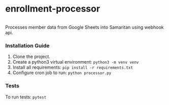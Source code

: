 # enrollment-processor
[![<Enrollment Processor>](https://circleci.com/gh/circleci/circleci-docs.svg?style=shield)](https://app.circleci.com/pipelines/github/Silvian/enrollment-processor)

Processes member data from Google Sheets into Samaritan using webhook api.

### Installation Guide

1. Clone the project.
2. Create a python3 virtual environment: `python3 -m venv venv`
3. Install all requirements: `pip install -r requirements.txt`
4. Configure cron job to run: `python processor.py`

### Tests

To run tests: `pytest`
